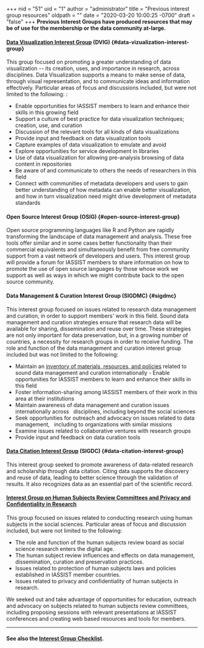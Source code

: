 +++
nid = "51"
uid = "1"
author = "administrator"
title = "Previous interest group resources"
oldpath = ""
date = "2020-03-20 10:00:25 -0700"
draft = "false"
+++
**Previous Interest Groups have produced resources that may be of use for the membership or the data community at-large.**

#### [Data Visualization Interest Group](/community/dvig) (DVIG) {#data-vizualization-interest-group}
This group focused on promoting a greater understanding of data visualization -- its creation, uses, and importance in research, across disciplines. Data Visualization supports a means to make sense of data, through visual representation, and to communicate ideas and information effectively. Particular areas of focus and discussions included, but were not limited to the following: :   

- Enable opportunities for IASSIST members to learn and enhance their skills in this growing field 
- Support a culture of best practice for data visualization techniques; creation, use, and curation 
- Discussion of the relevant tools for all kinds of data visualizations 
- Provide input and feedback on data visualization tools 
- Capture examples of data visualization to emulate and avoid 
- Explore opportunities for service development in libraries 
- Use of data visualization for allowing pre-analysis browsing of data content in repositories 
- Be aware of and communicate to others the needs of researchers in this field 
- Connect with communities of metadata developers and users to gain better understanding of how metadata can enable better visualization, and how in turn visualization need might drive development of metadata standards 

#### Open Source Interest Group (OSIG) {#open-source-interest-group}
Open source programming languages like R and Python are rapidly transforming the landscape of data management and analysis. These free tools offer similar and in some cases better functionality than their commercial equivalents and simultaneously benefit from free community support from a vast network of developers and users. This interest group will provide a forum for IASSIST members to share information on how to promote the use of open source languages by those whose work we support as well as ways in which we might contribute back to the open source community.

#### Data Management & Curation Interest Group (SIGDMC) {#sigdmc}

This interest group focused on issues related to research data management and curation, in order to support members' work in this field. Sound data management and curation strategies ensure that research data will be available for sharing, dissemination and reuse over time. These strategies are not only important for data preservation, but, in a growing number of countries, a necessity for research groups in order to receive funding.  The role and function of the data management and curation interest group included but was not limited to the following:

- Maintain an [inventory of materials, resources, and policies](/resources/category/data-management-and-curation) related to sound data management and curation internationally - Enable opportunities for IASSIST members to learn and enhance their skills in this field 
- Foster information-sharing among IASSIST members of their work in this area at their institutions 
- Maintain awareness of data management and curation issues internationally across   disciplines, including beyond the social sciences 
- Seek opportunities for outreach and advocacy on issues related to data management,   including to organizations with similar missions 
- Examine issues related to collaborative ventures with research groups 
- Provide input and feedback on data curation tools

#### [Data Citation Interest Group](/community/sigdc) (SIGDC) {#data-citation-interest-group}
This interest group seeked to promote awareness of data-related research and scholarship through data citation. Citing data supports the discovery and reuse of data, leading to better science through the validation of results. It also recognizes data as an essential part of the scientific record.

#### [Interest Group on Human Subjects Review Committees and Privacy and Confidentiality in Research](/community/human-subjects-interest-group)

This group focused on issues related to conducting research using human subjects in the social sciences. Particular areas of focus and discussion included, but were not limited to the following:

-   The role and function of the human subjects review board as social science research enters the digital age. 
-   The human subject review influences and effects on data management, dissemination, curation and preservation practices. 
-   Issues related to protection of human subjects laws and policies established in IASSIST member countries. 
-   Issues related to privacy and confidentiality of human subjects in research.

We seeked out and take advantage of opportunities for education, outreach and advocacy on subjects related to human subjects review committees, including proposing sessions with relevant presentations at IASSIST conferences and creating web based resources and tools for members.

---

#### See also the **[Interest Group Checklist](https://iassistdata.org/about/all-about-interest-groups).**
